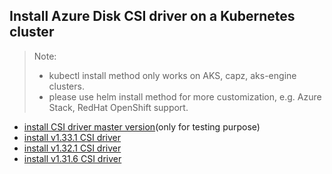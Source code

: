 ## Install Azure Disk CSI driver on a Kubernetes cluster
> Note: 
>  - kubectl install method only works on AKS, capz, aks-engine clusters.
>  - please use helm install method for more customization, e.g. Azure Stack, RedHat OpenShift support.
> 
 - [install CSI driver master version](./install-csi-driver-master.md)(only for testing purpose)
 - [install v1.33.1 CSI driver](./install-csi-driver-v1.33.1.md)
 - [install v1.32.1 CSI driver](./install-csi-driver-v1.32.1.md)
 - [install v1.31.6 CSI driver](./install-csi-driver-v1.31.6.md)
